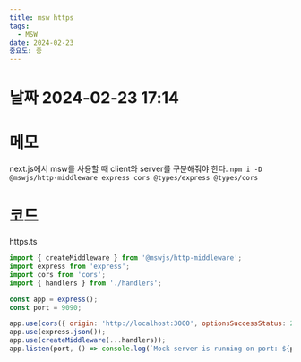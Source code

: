 ```yaml
---
title: msw https
tags:
  - MSW
date: 2024-02-23
중요도: 중
---
```

# 날짜  2024-02-23 17:14

# 메모

next.js에서 msw를 사용할 때 client와 server를 구분해줘야 한다.
`npm i -D @mswjs/http-middleware express cors @types/express @types/cors`
# 코드
https.ts
```javascript
import { createMiddleware } from '@mswjs/http-middleware';
import express from 'express';
import cors from 'cors';
import { handlers } from './handlers';

const app = express();
const port = 9090;

app.use(cors({ origin: 'http://localhost:3000', optionsSuccessStatus: 200, credentials: true }));
app.use(express.json());
app.use(createMiddleware(...handlers));
app.listen(port, () => console.log(`Mock server is running on port: ${port}`));
```